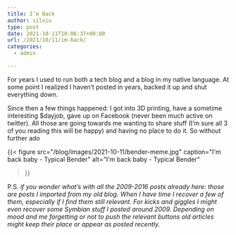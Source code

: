 ```yaml
---
title: I’m Back
author: silviu
type: post
date: 2021-10-11T10:06:37+00:00
url: /2021/10/11/im-back/
categories:
  - admin

---
```

For years I used to run both a tech blog and a blog in my native language. At some point I realized I haven&#8217;t posted in years, backed it up and shut everything down. 

Since then a few things happened: I got into 3D printing, have a sometime interesting $dayjob, gave up on Facebook (never been much active on twitter). All those are going towards me wanting to share stuff (I&#8217;m sure all 3 of you reading this will be happy) and having no place to do it. So without further ado

{{< figure 
    src="/blog/images/2021-10-11/bender-meme.jpg" 
    caption="I'm back baby - Typical Bender" 
    alt="I'm back baby - Typical Bender" 
>}}

P.S. _if you wonder what&#8217;s with all the 2009-2016 posts already here: those are posts I imported from my old blog. When I have time I recover a few of them, especially if I find them still relevant. For kicks and giggles I might even recover some Symbian stuff I posted around 2009. Depending on mood and me forgetting or not to push the relevant buttons old articles might keep their place or appear as posted recently._